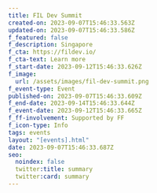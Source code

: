```yaml
---
title: FIL Dev Summit
created-on: 2023-09-07T15:46:33.563Z
updated-on: 2023-09-07T15:46:33.586Z
f_featured: false
f_description: Singapore
f_cta: https://fildev.io/
f_cta-text: Learn more
f_start-date: 2023-09-12T15:46:33.626Z
f_image:
  url: /assets/images/fil-dev-summit.png
f_event-type: Event
published-on: 2023-09-07T15:46:33.609Z
f_end-date: 2023-09-14T15:46:33.644Z
f_event-date: 2023-09-12T15:46:33.665Z
f_ff-involvement: Supported by FF
f_icon-type: Info
tags: events
layout: "[events].html"
date: 2023-09-07T15:46:33.687Z
seo:
  noindex: false
  twitter:title: summary
  twitter:card: summary
---
```

